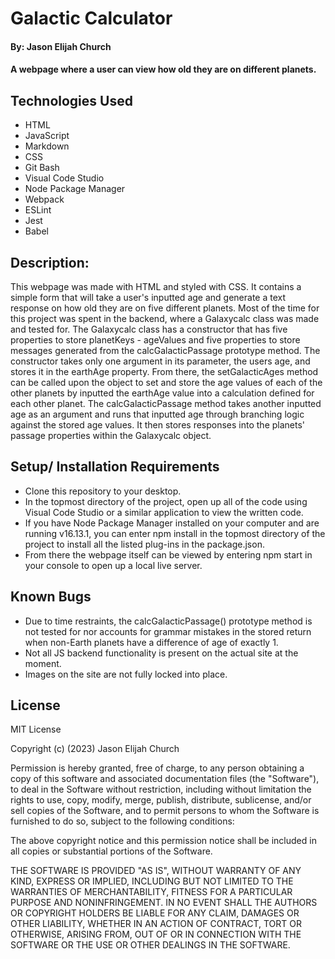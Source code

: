 # Galactic Calculator

#### By: Jason Elijah Church

#### A webpage where a user can view how old they are on different planets.

## Technologies Used

* HTML
* JavaScript
* Markdown
* CSS
* Git Bash
* Visual Code Studio
* Node Package Manager
* Webpack
* ESLint
* Jest
* Babel

## Description:
This webpage was made with HTML and styled with CSS. It contains a simple form that will take a user's inputted age and generate a text response on how old they are on five different planets. Most of the time for this project was spent in the backend, where a Galaxycalc class was made and tested for. The Galaxycalc class has a constructor that has five properties to store planetKeys - ageValues and five properties to store messages generated from the calcGalacticPassage prototype method. The constructor takes only one argument in its parameter, the users age, and stores it in the earthAge property. From there, the setGalacticAges method can be called upon the object to set and store the age values of each of the other planets by inputted the earthAge value into a calculation defined for each other planet. The calcGalacticPassage method takes another inputted age as an argument and runs that inputted age through branching logic against the stored age values. It then stores responses into the planets' passage properties within the Galaxycalc object.

## Setup/ Installation Requirements

* Clone this repository to your desktop.
* In the topmost directory of the project, open up all of the code using Visual Code Studio or a similar application to view the written code.
* If you have Node Package Manager installed on your computer and are running v16.13.1, you can enter npm install in the topmost directory of the project to install all the listed plug-ins in the package.json.
* From there the webpage itself can be viewed by entering npm start in your console to open up a local live server.

## Known Bugs

* Due to time restraints, the calcGalacticPassage() prototype method is not tested for nor accounts for grammar mistakes in the stored return when non-Earth planets have a difference of age of exactly 1.
* Not all JS backend functionality is present on the actual site at the moment.
* Images on the site are not fully locked into place.

## License

MIT License

Copyright (c) (2023) Jason Elijah Church

Permission is hereby granted, free of charge, to any person obtaining a copy
of this software and associated documentation files (the "Software"), to deal
in the Software without restriction, including without limitation the rights
to use, copy, modify, merge, publish, distribute, sublicense, and/or sell
copies of the Software, and to permit persons to whom the Software is
furnished to do so, subject to the following conditions:

The above copyright notice and this permission notice shall be included in all
copies or substantial portions of the Software.

THE SOFTWARE IS PROVIDED "AS IS", WITHOUT WARRANTY OF ANY KIND, EXPRESS OR
IMPLIED, INCLUDING BUT NOT LIMITED TO THE WARRANTIES OF MERCHANTABILITY,
FITNESS FOR A PARTICULAR PURPOSE AND NONINFRINGEMENT. IN NO EVENT SHALL THE
AUTHORS OR COPYRIGHT HOLDERS BE LIABLE FOR ANY CLAIM, DAMAGES OR OTHER
LIABILITY, WHETHER IN AN ACTION OF CONTRACT, TORT OR OTHERWISE, ARISING FROM,
OUT OF OR IN CONNECTION WITH THE SOFTWARE OR THE USE OR OTHER DEALINGS IN THE
SOFTWARE.